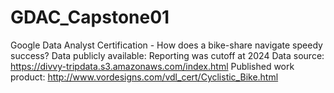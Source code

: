 # GDAC_Capstone01
Google Data Analyst Certification - How does a bike-share navigate speedy success?
Data publicly available:   Reporting was cutoff at 2024
Data source: https://divvy-tripdata.s3.amazonaws.com/index.html 
Published work product:  http://www.vordesigns.com/vdl_cert/Cyclistic_Bike.html

